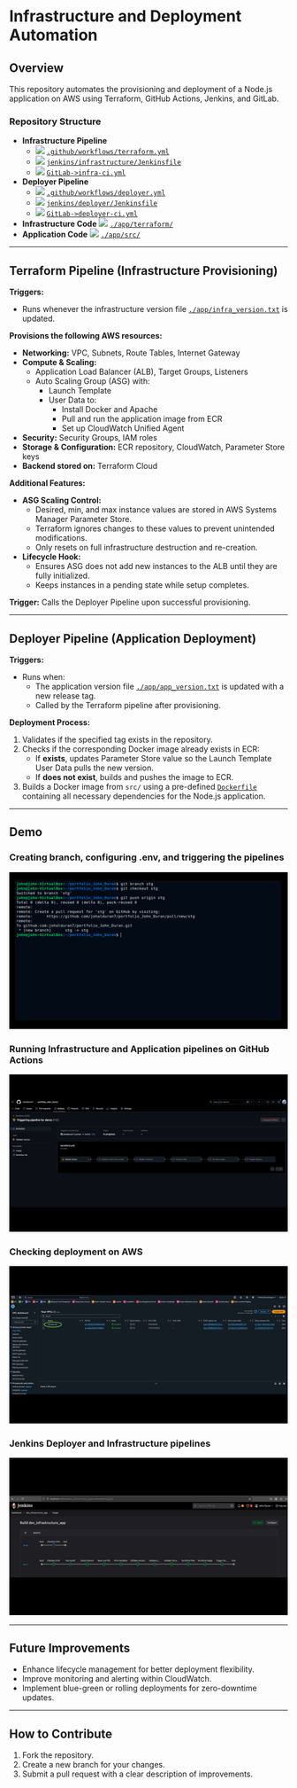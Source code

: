 # Infrastructure and Deployment Automation

## Overview
This repository automates the provisioning and deployment of a Node.js application on AWS using Terraform, GitHub Actions, Jenkins, and GitLab.

### Repository Structure
- **Infrastructure Pipeline**
  - <img src="https://github.com/johalduran7/portfolio_John_Duran/blob/master/resources/github.png" width="18"> [`.github/workflows/terraform.yml`](.github/workflows/terraform.yml)
  - <img src="https://github.com/johalduran7/portfolio_John_Duran/blob/master/resources/jenkins.png" width="18"> [`jenkins/infrastructure/Jenkinsfile`](jenkins/infrastructure/Jenkinsfile)
  - <img src="https://github.com/johalduran7/portfolio_John_Duran/blob/master/resources/gitlab.png" width="18"> [`GitLab->infra-ci.yml`](https://gitlab.com/johalduran/portfolio_John_Duran/-/blob/dev/ci_gitlab/infra-ci.yml?ref_type=heads)
- **Deployer Pipeline**
  - <img src="https://github.com/johalduran7/portfolio_John_Duran/blob/master/resources/github.png" width="18"> [`.github/workflows/deployer.yml`](.github/workflows/deployer.yml)
  - <img src="https://github.com/johalduran7/portfolio_John_Duran/blob/master/resources/jenkins.png" width="18"> [`jenkins/deployer/Jenkinsfile`](jenkins/deployer/Jenkinsfile)
  - <img src="https://github.com/johalduran7/portfolio_John_Duran/blob/master/resources/gitlab.png" width="18"> [`GitLab->deployer-ci.yml`](https://gitlab.com/johalduran/portfolio_John_Duran/-/blob/dev/ci_gitlab/deployer-ci.yml?ref_type=heads)
- **Infrastructure Code** <img src="https://github.com/johalduran7/portfolio_John_Duran/blob/master/resources/terraform.png" width="18"> [`./app/terraform/`](./app/terraform/)
- **Application Code** <img src="https://github.com/johalduran7/portfolio_John_Duran/blob/master/resources/nodejs.png" width="18"> [`./app/src/`](./app/src/)

---
## Terraform Pipeline (Infrastructure Provisioning)
**Triggers:**
- Runs whenever the infrastructure version file [`./app/infra_version.txt`](./app/infra_version.txt) is updated.

**Provisions the following AWS resources:**
- **Networking:** VPC, Subnets, Route Tables, Internet Gateway
- **Compute & Scaling:**
  - Application Load Balancer (ALB), Target Groups, Listeners
  - Auto Scaling Group (ASG) with:
    - Launch Template
    - User Data to:
      - Install Docker and Apache
      - Pull and run the application image from ECR
      - Set up CloudWatch Unified Agent
- **Security:** Security Groups, IAM roles
- **Storage & Configuration:** ECR repository, CloudWatch, Parameter Store keys
- **Backend stored on:** Terraform Cloud

**Additional Features:**
- **ASG Scaling Control:**
  - Desired, min, and max instance values are stored in AWS Systems Manager Parameter Store.
  - Terraform ignores changes to these values to prevent unintended modifications.
  - Only resets on full infrastructure destruction and re-creation.
- **Lifecycle Hook:**
  - Ensures ASG does not add new instances to the ALB until they are fully initialized.
  - Keeps instances in a pending state while setup completes.

**Trigger:** Calls the Deployer Pipeline upon successful provisioning.

---
## Deployer Pipeline (Application Deployment)
**Triggers:**
- Runs when:
  - The application version file [`./app/app_version.txt`](./app/app_version.txt) is updated with a new release tag.
  - Called by the Terraform pipeline after provisioning.

**Deployment Process:**
1. Validates if the specified tag exists in the repository.
2. Checks if the corresponding Docker image already exists in ECR:
   - If **exists**, updates Parameter Store value so the Launch Template User Data pulls the new version.
   - If **does not exist**, builds and pushes the image to ECR.
3. Builds a Docker image from `src/` using a pre-defined [`Dockerfile`](./app/src/Dockerfile) containing all necessary dependencies for the Node.js application.

---
## Demo

### Creating branch, configuring .env, and triggering the pipelines
![Setup](./resources/first_part_gif_portfolio.gif)

### Running Infrastructure and Application pipelines on GitHub Actions
![Setup](./resources/second_part_gif_portfolio.gif)

### Checking deployment on AWS
![Setup](./resources/third_part_gif_portfolio.gif)

### Jenkins Deployer and Infrastructure pipelines
![Setup](./resources/jenkins_gif_portfolio.gif)

---
## Future Improvements
- Enhance lifecycle management for better deployment flexibility.
- Improve monitoring and alerting within CloudWatch.
- Implement blue-green or rolling deployments for zero-downtime updates.

---
## How to Contribute
1. Fork the repository.
2. Create a new branch for your changes.
3. Submit a pull request with a clear description of improvements.

